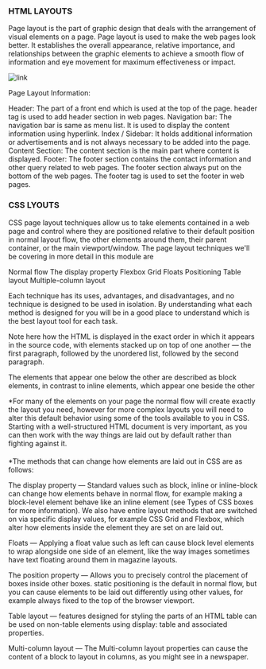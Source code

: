 ### HTML LAYOUTS


Page layout is the part of graphic design that deals with the arrangement of visual elements on a page.
Page layout is used to make the web pages look better. It establishes the overall appearance, relative importance,
and relationships between the graphic elements to achieve a smooth flow of information and eye movement for maximum effectiveness or impact.

![link](https://media.geeksforgeeks.org/wp-content/uploads/layout.png)

Page Layout Information:

Header: The part of a front end which is used at the top of the page. header tag is used to add header section in web pages.
Navigation bar: The navigation bar is same as menu list. It is used to display the content information using hyperlink.
Index / Sidebar: It holds additional information or advertisements and is not always necessary to be added into the page.
Content Section: The content section is the main part where content is displayed.
Footer: The footer section contains the contact information and other query related to web pages.
The footer section always put on the bottom of the web pages. The footer tag is used to set the footer in web pages.


### CSS LYOUTS

CSS page layout techniques allow us to take elements contained in a web page and control where they are positioned relative to their default position in normal layout flow,
the other elements around them, their parent container, or the main viewport/window.  The page layout techniques we'll be covering in more detail in this module are

Normal flow
The display property
Flexbox
Grid
Floats
Positioning
Table layout
Multiple-column layout

Each technique has its uses, advantages, and disadvantages, and no technique is designed to be used in isolation.
By understanding what each method is designed for you will be in a good place to understand which is the best layout tool for each task.

Note here how the HTML is displayed in the exact order in which it appears in the source code,
with elements stacked up on top of one another — the first paragraph, followed by the unordered list, followed by the second paragraph.

The elements that appear one below the other are described as block elements, in contrast to inline elements, which appear one beside the other


*For many of the elements on your page the normal flow will create exactly the layout you need,
however for more complex layouts you will need to alter this default behavior using some of the tools available to you in CSS.
Starting with a well-structured HTML document is very important, as you can then work with the way things are laid out by default rather than fighting against it.

####

*The methods that can change how elements are laid out in CSS are as follows:

The display property — Standard values such as block, inline or inline-block can change how elements behave in normal flow,
for example making a block-level element behave like an inline element (see Types of CSS boxes for more information).
We also have entire layout methods that are switched on via specific display values, for example CSS Grid and Flexbox,
which alter how elements inside the element they are set on are laid out.

Floats — Applying a float value such as left can cause block level elements to wrap alongside one side of an element,
like the way images sometimes have text floating around them in magazine layouts.

The position property — Allows you to precisely control the placement of boxes inside other boxes.
static positioning is the default in normal flow, but you can cause elements to be laid out differently using other values,
for example always fixed to the top of the browser viewport.

Table layout — features designed for styling the parts of an HTML table can be used on non-table elements using display: table and associated properties.

Multi-column layout — The Multi-column layout properties can cause the content of a block to layout in columns, as you might see in a newspaper.

